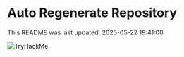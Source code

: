 # Auto Regenerate Repository

This README was last updated: 2025-05-22 19:41:00

 ![TryHackMe](https://tryhackme.com/badge/533634)